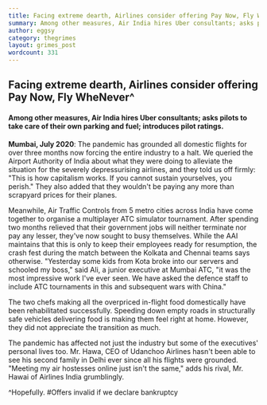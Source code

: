 ```yaml
---
title: Facing extreme dearth, Airlines consider offering Pay Now, Fly WheNever
summary: Among other measures, Air India hires Uber consultants; asks pilots to take care of their own parking and fuel; introduces pilot ratings.
author: eggsy
category: thegrimes
layout: grimes_post
wordcount: 331
---
```


## Facing extreme dearth, Airlines consider offering Pay Now, Fly WheNever^

#### Among other measures, Air India hires Uber consultants; asks pilots to take care of their own parking and fuel; introduces pilot ratings.

**Mumbai, July 2020**: The pandemic has grounded all domestic flights for over three months now forcing the entire industry to a halt. We queried the Airport Authority of India about what they were doing to alleviate the situation for the severely depressurising airlines, and they told us off firmly: "This is how capitalism works. If you cannot sustain yourselves, you perish." They also added that they wouldn't be paying any more than scrapyard prices for their planes.

Meanwhile, Air Traffic Controls from 5 metro cities across India have come together to organise a multiplayer ATC simulator tournament. After spending two months relieved that their government jobs will neither terminate nor pay any lesser, they've now sought to busy themselves. While the AAI maintains that this is only to keep their employees ready for resumption, the crash fest during the match between the Kolkata and Chennai teams says otherwise. "Yesterday some kids from Kota broke into our servers and schooled my boss," said Ali, a junior executive at Mumbai ATC, "it was the most impressive work I've ever seen. We have asked the defence staff to include ATC tournaments in this and subsequent wars with China."

The two chefs making all the overpriced in-flight food domestically have been rehabilitated successfully. Speeding down empty roads in structurally safe vehicles delivering food is making them feel right at home. However, they did not appreciate the transition as much.

The pandemic has affected not just the industry but some of the executives' personal lives too. Mr. Hawa, CEO of Udanchoo Airlines hasn't been able to see his second family in Delhi ever since all his flights were grounded. "Meeting my air hostesses online just isn't the same," adds his rival, Mr. Hawai of Airlines India grumblingly.

^Hopefully. #Offers invalid if we declare bankruptcy